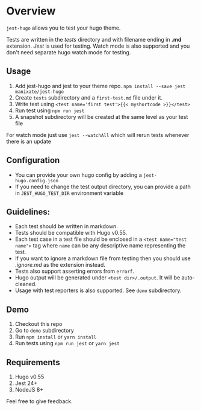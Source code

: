 # Overview
`jest-hugo` allows you to test your hugo theme.

Tests are written in the *tests* directory and with filename ending in **.md** extension. *Jest* is used for testing. Watch mode is also supported and you don't need separate hugo watch mode for testing.

## Usage
1. Add jest-hugo and jest to your theme repo. `npm install --save jest manixate/jest-hugo`
2. Create `tests` subdirectory and a `first-test.md` file under it.
3. Write test using `<test name='first test'>{{< myshortcode >}}</test>`
4. Run test using `npm run jest`
5. A snapshot subdirectory will be created at the same level as your test file

For watch mode just use `jest --watchAll` which will rerun tests whenever there is an update

## Configuration
- You can provide your own hugo config by adding a `jest-hugo.config.json`
- If you need to change the test output directory, you can provide a path in `JEST_HUGO_TEST_DIR` environment variable

## Guidelines:
- Each test should be written in markdown.
- Tests should be compatible with Hugo v0.55.
- Each test case in a test file should be enclosed in a `<test name="test name">` tag where `name` can be any descriptive name representing the test.
- If you want to ignore a markdown file from testing then you should use *.ignore.md* as the extension instead.
- Tests also support asserting errors from `errorf`.
- Hugo output will be generated under `<test dir>/.output`. It will be auto-cleaned.
- Usage with test reporters is also supported. See `demo` subdirectory.

## Demo
1. Checkout this repo
2. Go to `demo` subdirectory
3. Run `npm install` or `yarn install`
4. Run tests using `npm run jest` or `yarn jest`

## Requirements
1. Hugo v0.55
2. Jest 24+
3. NodeJS 8+

Feel free to give feedback.
